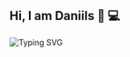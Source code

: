 ## Hi, I am Daniils 👋 💻

![Typing SVG](https://readme-typing-svg.demolab.com?font=Fira+Code&duration=3000&pause=1000&color=F7F7F7&width=435&lines=Hi+I'm+Your+Name;I+love+coding+in+Python;Welcome+to+my+GitHub!)
